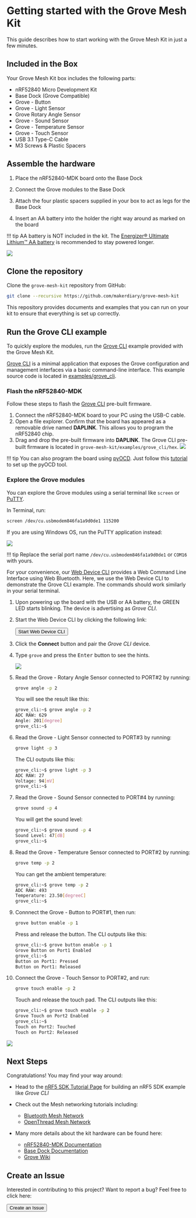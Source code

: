 # Getting started with the Grove Mesh Kit

This guide describes how to start working with the Grove Mesh Kit in just a few minutes.


## Included in the Box

Your Grove Mesh Kit box includes the following parts:

* nRF52840 Micro Development Kit
* Base Dock (Grove Compatible)
* Grove - Button
* Grove - Light Sensor
* Grove Rotary Angle Sensor
* Grove - Sound Sensor
* Grove - Temperature Sensor
* Grove - Touch Sensor
* USB 3.1 Type-C Cable
* M3 Screws & Plastic Spacers

## Assemble the hardware

1. Place the nRF52840-MDK board onto the Base Dock

2. Connect the Grove modules to the Base Dock

3. Attach the four plastic spacers supplied in your box to act as legs for the Base Dock

4. Insert an AA battery into the holder the right way around as marked on the board

!!! tip
	AA battery is NOT included in the kit. The [Energizer® Ultimate Lithium™ AA battery](http://www.energizer.com/batteries/energizer-ultimate-lithium-batteries) is recommended to stay powered longer.

![](assets/images/assembling-hardware.jpg)

## Clone the repository

Clone the `grove-mesh-kit` repository from GitHub:

``` sh
git clone --recursive https://github.com/makerdiary/grove-mesh-kit
```

This repository provides documents and examples that you can run on your kit to ensure that everything is set up correctly.

## Run the Grove CLI example

To quickly explore the modules, run the [Grove CLI](https://github.com/makerdiary/grove-mesh-kit/tree/master/examples/grove_cli) example provided with the Grove Mesh Kit.
 
[Grove CLI](https://github.com/makerdiary/grove-mesh-kit/tree/master/examples/grove_cli) is a minimal application that exposes the Grove configuration and management interfaces via a basic command-line interface. This example source code is located in [examples/grove_cli](https://github.com/makerdiary/grove-mesh-kit/tree/master/examples/grove_cli).

### Flash the nRF52840-MDK

Follow these steps to flash the [Grove CLI](https://github.com/makerdiary/grove-mesh-kit/tree/master/examples/grove_cli/hex) pre-built firmware. 

1. Connect the nRF52840-MDK board to your PC using the USB-C cable.
2. Open a file explorer. Confirm that the board has appeared as a removable drive named **DAPLINK**. This allows you to program the nRF52840 chip. 
3. Drag and drop the pre-built firmware into **DAPLINK**. The Grove CLI pre-built firmware is located in `grove-mesh-kit/examples/grove_cli/hex`.
![](assets/images/copying_grove_cli_prebuilt_firmware.png)

!!! tip
	You can also program the board using [pyOCD](https://github.com/mbedmicro/pyOCD). Just follow this [tutorial](https://wiki.makerdiary.com/nrf52840-mdk/getting-started/#using-pyocd) to set up the pyOCD tool.

### Explore the Grove modules

You can explore the Grove modules using a serial terminal like `screen` or [PuTTY](https://www.chiark.greenend.org.uk/~sgtatham/putty/latest.html). 

In Terminal, run:

``` sh
screen /dev/cu.usbmodem846fa1a9d0de1 115200
```

If you are using Windows OS, run the PuTTY application instead:

![](assets/images/putty_configuration.png)

!!! tip
	Replace the serial port name `/dev/cu.usbmodem846fa1a9d0de1` or `COM16` with yours.

For your convenience, our [Web Device CLI](https://wiki.makerdiary.com/web-device-cli/) provides a Web Command Line Interface using Web Bluetooth. Here, we use the Web Device CLI to demonstrate the Grove CLI example. The commands should work similarly in your serial terminal.

1. Upon powering up the board with the USB or AA battery, the GREEN LED starts blinking. The device is advertising as *Grove CLI*.

2. Start the Web Device CLI by clicking the following link:

	<a href="https://wiki.makerdiary.com/web-device-cli/" target="_blank"><button data-md-color-primary="marsala" style="width: auto;">Start Web Device CLI</button></a>


3. Click the **Connect** button and pair the *Grove CLI* device.

4. Type `grove` and press the <kbd>Enter</kbd> button to see the hints.

	![](assets/images/grove_command_hints.png)

5. Read the Grove - Rotary Angle Sensor connected to PORT#2 by running:

	``` sh
	grove angle -p 2
	```

	You will see the result like this:

	``` sh
	grove_cli:~$ grove angle -p 2
	ADC RAW: 629
	Angle: 201[degree]
	grove_cli:~$
	```

6. Read the Grove - Light Sensor connected to PORT#3 by running:

	``` sh
	grove light -p 3
	```

	The CLI outputs like this:

	``` sh
	grove_cli:~$ grove light -p 3
	ADC RAW: 27
	Voltage: 94[mV]
	grove_cli:~$
	```

7. Read the Grove - Sound Sensor connected to PORT#4 by running:

	``` sh
	grove sound -p 4
	```

	You will get the sound level:

	``` sh
	grove_cli:~$ grove sound -p 4
	Sound Level: 47[dB]
	grove_cli:~$ 
	```

8. Read the Grove - Temperature Sensor connected to PORT#2 by running:

	``` sh
	grove temp -p 2
	```

	You can get the ambient temperature:

	``` sh
	grove_cli:~$ grove temp -p 2
	ADC RAW: 493
	Temperature: 23.50[degreeC]
	grove_cli:~$ 
	```

9. Connnect the Grove - Button to PORT#1, then run:

	``` sh
	grove button enable -p 1
	```

	Press and release the button. The CLI outputs like this:

	``` sh
	grove_cli:~$ grove button enable -p 1
	Grove Button on Port1 Enabled
	grove_cli:~$ 
	Button on Port1: Pressed
	Button on Port1: Released
	```

10. Connect the Grove - Touch Sensor to PORT#2, and run:

	``` sh
	grove touch enable -p 2
	```

	Touch and release the touch pad. The CLI outputs like this:

	``` sh
	grove_cli:~$ grove touch enable -p 2
	Grove Touch on Port2 Enabled
	grove_cli:~$ 
	Touch on Port2: Touched
	Touch on Port2: Released
	```

![](assets/images/exploring_grove_modules_using_cli.png)

## Next Steps

Congratulations! You may find your way around:

* Head to the [nRF5 SDK Tutorial Page](/nrf5-sdk) for building an nRF5 SDK example like *Grove CLI*

* Check out the Mesh networking tutorials including:

	* [Bluetooth Mesh Network](/ble-mesh)
	* [OpenThread Mesh Network](/thread-mesh)

* Many more details about the kit hardware can be found here:

	* [nRF52840-MDK Documentation]()
	* [Base Dock Documentation](https://wiki.makerdiary.com/base-dock/)
	* [Grove Wiki](http://wiki.seeedstudio.com/Grove/)


## Create an Issue

Interested in contributing to this project? Want to report a bug? Feel free to click here:

<a href="https://github.com/makerdiary/grove-mesh-kit/issues/new"><button data-md-color-primary="marsala"><i class="fa fa-github"></i> Create an Issue</button></a>



